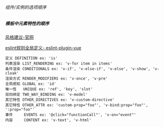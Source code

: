 ###### 组件/实例的选项顺序
##### 模板中元素特性的顺序
[风格建议-官网](https://cn.vuejs.org/v2/style-guide/#%E7%BB%84%E4%BB%B6-%E5%AE%9E%E4%BE%8B%E7%9A%84%E9%80%89%E9%A1%B9%E7%9A%84%E9%A1%BA%E5%BA%8F-%E6%8E%A8%E8%8D%90)

[eslint规则全局定义- eslint-plugin-vue](https://eslint.vuejs.org/rules/attributes-order.html)

```
定义 DEFINITION ex: 'is'
列表渲染 LIST_RENDERING ex: 'v-for item in items'
条件渲染 CONDITIONALS ex: 'v-if', 'v-else-if', 'v-else', 'v-show', 'v-cloak'
渲染方式 RENDER_MODIFIERS ex: 'v-once', 'v-pre'
全局感知 GLOBAL ex: 'id'
唯一性   UNIQUE ex: 'ref', 'key', 'slot'
双向绑定 TWO_WAY_BINDING ex: 'v-model'
其它特性 OTHER_DIRECTIVES ex: 'v-custom-directive'
其它特性 OTHER_ATTR ex: 'custom-prop="foo"', 'v-bind:prop="foo"', ':prop="foo"'
事件     EVENTS ex: '@click="functionCall"', 'v-on="event"'
内容     CONTENT ex: 'v-text', 'v-html'
```